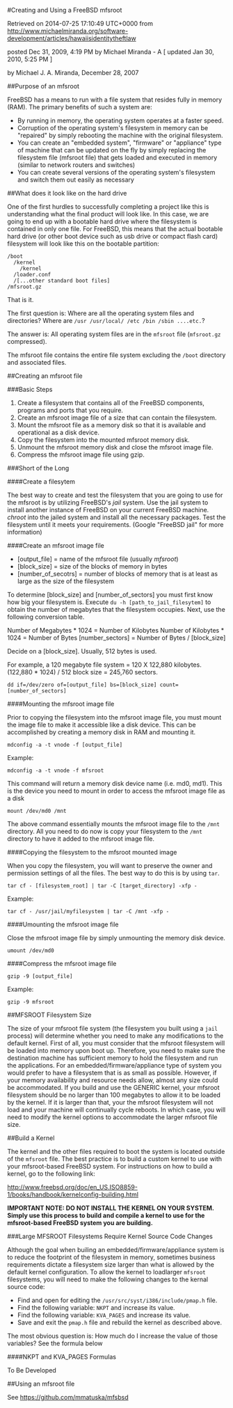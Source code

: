 #Creating and Using a FreeBSD mfsroot

Retrieved on 2014-07-25 17:10:49 UTC+0000 from http://www.michaelmiranda.org/software-development/articles/hawaiisidentitytheftlaw

posted Dec 31, 2009, 4:19 PM by Michael Miranda - A [ updated Jan 30, 2010, 5:25 PM ]

by Michael J. A. Miranda, December 28, 2007

##Purpose of an mfsroot

FreeBSD has a means to run with a file system that resides fully in memory (RAM). The primary benefits of such a system are:

- By running in memory, the operating system operates at a faster speed.
- Corruption of the operating system's filesystem in memory can be "repaired" by simply rebooting the machine with the original filesystem.
- You can create an "embedded system", "firmware" or "appliance" type of machine that can be updated on the fly by simply replacing the filesystem file (mfsroot file) that gets loaded and executed in memory (similar to network routers and switches)
- You can create several versions of the operating system's filesystem and switch them out easily as necessary

##What does it look like on the hard drive

One of the first hurdles to successfully completing a project like this is understanding what the final product will look like. In this case, we are going to end up with a bootable hard drive where the filesystem is contained in only one file. For FreeBSD, this means that the actual bootable hard drive (or other boot device such as usb drive or compact flash card) filesystem will look like this on the bootable partition:

```
/boot
  /kernel
    /kernel
  /loader.conf
  /[...other standard boot files]
/mfsroot.gz
```

That is it.

The first question is: Where are all the operating system files and directories? Where are `/usr /usr/local/ /etc /bin /sbin ....etc.`?

The answer is: All operating system files are in the `mfsroot` file (`mfsroot.gz` compressed).

The mfsroot file contains the entire file system excluding the `/boot` directory and associated files.

##Creating an mfsroot file

###Basic Steps

1. Create a filesystem that contains all of the FreeBSD components, programs and ports that you require.
2. Create an mfsroot image file of a size that can contain the filesystem.
3. Mount the mfsroot file as a memory disk so that it is available and operational as a disk device.
4. Copy the filesystem into the mounted mfsroot memory disk.
5. Unmount the mfsroot memory disk and close the mfsroot image file.
6. Compress the mfsroot image file using gzip.

###Short of the Long

####Create a filesytem

The best way to create and test the filesystem that you are going to use for the mfsroot is by utilizing FreeBSD's *jail* system. Use the jail system to install another instance of FreeBSD on your current FreeBSD machine. *chroot* into the jailed system and install all the necessary packages. Test the filesystem until it meets your requirements. (Google "FreeBSD jail" for more information)

####Create an mfsroot image file

- [output_file] = name of the mfsroot file (usually *mfsroot*)
- [block_size] = size of the blocks of memory in bytes
- [number_of_secotrs] = number of blocks of memory that is at least as large as the size of the filesystem

To determine [block_size] and [number_of_sectors] you must first know how big your filesystem is. Execute `du -h [path_to_jail_filesytem]` to obtain the number of megabytes that the filesystem occupies. Next, use the following conversion table.

Number of Megabytes * 1024 = Number of Kilobytes
Number of Kilobytes * 1024 = Number of Bytes
[number_sectors] = Number of Bytes / [block_size]

Decide on a [block_size]. Usually, 512 bytes is used.

For example, a 120 megabyte file system = 120 X 122,880 kilobytes. (122,880 * 1024) / 512 block size = 245,760 sectors.

```
dd if=/dev/zero of=[output_file] bs=[block_size] count=[number_of_sectors]
```

####Mounting the mfsroot image file

Prior to copying the filesystem into the mfsroot image file, you must mount the image file to make it accessible like a disk device. This can be accomplished by creating a memory disk in RAM and mounting it.

```
mdconfig -a -t vnode -f [output_file]
```

Example:

```
mdconfig -a -t vnode -f mfsroot
```

This command will return a memory disk device name (i.e. md0, md1). This is the device you need to mount in order to access the mfsroot image file as a disk

```
mount /dev/md0 /mnt
```

The above command essentially mounts the mfsroot image file to the `/mnt` directory. All you need to do now is copy your filesystem to the `/mnt` directory to have it added to the mfsroot image file.

####Copying the filesystem to the mfsroot mounted image

When you copy the filesystem, you will want to preserve the owner and permission settings of all the files. The best way to do this is by using `tar`.

```
tar cf - [filesystem_root] | tar -C [target_directory] -xfp -
```

Example:

```
tar cf - /usr/jail/myfilesystem | tar -C /mnt -xfp -
```

####Umounting the mfsroot image file

Close the mfsroot image file by simply unmounting the memory disk device.

```
umount /dev/md0
```

####Compress the mfsroot image file

```
gzip -9 [output_file]
```

Example:

```
gzip -9 mfsroot
```

##MFSROOT Filesystem Size

The size of your mfsroot file system (the filesystem you built using a `jail` process) will determine whether you need to make any modifications to the default kernel. First of all, you must consider that the mfsroot filesystem will be loaded into memory upon boot up. Therefore, you need to make sure the destination machine has sufficient memory to hold the filesystem and run the applications. For an embedded/firmware/appliance type of system you would prefer to have a filesystem that is as small as possible. However, if your memory availability and resource needs allow, almost any size could be accommodated. If you build and use the GENERIC kernel, your mfsroot filesystem should be no larger than 100 megabytes to allow it to be loaded by the kernel. If it is larger than that, your the mfsroot filesystem will not load and your machine will continually cycle reboots. In which case, you will need to modify the kernel options to accommodate the larger mfsroot file size.

##Build a Kernel

The kernel and the other files required to boot the system is located outside of the `mfsroot` file. The best practice is to build a custom kernel to use with your mfsroot-based FreeBSD system. For instructions on how to build a kernel, go to the following link:

http://www.freebsd.org/doc/en_US.ISO8859-1/books/handbook/kernelconfig-building.html

**IMPORTANT NOTE: DO NOT INSTALL THE KERNEL ON YOUR SYSTEM. Simply use this process to build and compile a kernel to use for the mfsroot-based FreeBSD system you are building.**

###Large MFSROOT Filesystems Require Kernel Source Code Changes

Although the goal when builing an embedded/firmware/appliance system is to reduce the footprint of the filesystem in memory, sometimes business requirements dictate a filesystem size larger than what is allowed by the default kernel configuration. To allow the kernel to loadlarger `mfsroot` filesystems, you will need to make the following changes to the kernal source code:

- Find and open for editing the `/usr/src/syst/i386/include/pmap.h` file.
- Find the following variable: `NKPT` and increase its value.
- Find the following variable: `KVA_PAGES` and increase its value.
- Save and exit the `pmap.h` file and rebuild the kernel as described above.

The most obvious question is: How much do I increase the value of those variables? See the formula below

####NKPT and KVA_PAGES Formulas

To Be Developed

##Using an mfsroot file

See https://github.com/mmatuska/mfsbsd
